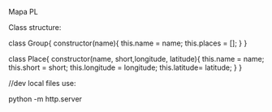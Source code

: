 Mapa PL



Class structure:

class Group{
    constructor(name){
        this.name = name;
        this.places = [];
    }
}

class Place{
    constructor(name, short,longitude, latitude){
        this.name = name;
        this.short = short;
        this.longitude = longitude;
        this.latitude= latitude;
    }
}

//dev local files use:

python -m http.server